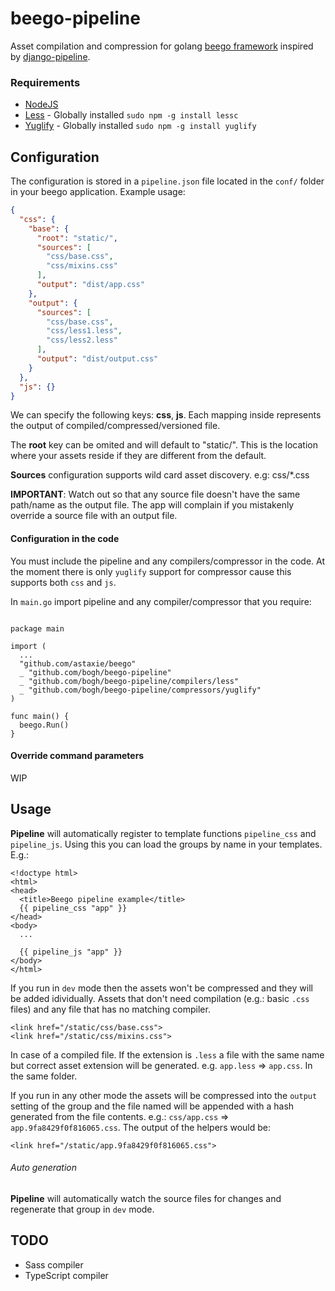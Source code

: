 # beego-pipeline

Asset compilation and compression for golang [beego framework](http://beego.me/)
inspired by [django-pipeline](https://django-pipeline.readthedocs.org/).



### Requirements

* [NodeJS](https://nodejs.org/)
* [Less](http://lesscss.org/) - Globally installed `sudo npm -g install lessc`
* [Yuglify](https://github.com/yui/yuglify) - Globally installed `sudo npm -g install yuglify`


## Configuration

The configuration is stored in a `pipeline.json` file located in the `conf/` folder in your
beego application. Example usage:

```json
{
  "css": {
    "base": {
      "root": "static/",
      "sources": [
        "css/base.css",
        "css/mixins.css"
      ],
      "output": "dist/app.css"
    },
    "output": {
      "sources": [
        "css/base.css",
        "css/less1.less",
        "css/less2.less"
      ],
      "output": "dist/output.css"
    }
  },
  "js": {}
}

```

We can specify the following keys: **css**, **js**. Each mapping inside represents the
output of compiled/compressed/versioned file.

The **root** key can be omited and will default to "static/". This is the location where
your assets reside if they are different from the default.

**Sources** configuration supports wild card asset discovery. e.g: css/*.css

**IMPORTANT**: Watch out so that any source file doesn't have the same path/name
as the output file. The app will complain if you mistakenly override a source file with an
output file.


#### Configuration in the code

You must include the pipeline and any compilers/compressor in the code. At the moment
there is only `yuglify` support for compressor cause this supports both `css` and `js`.

In `main.go` import pipeline and any compiler/compressor that you require:

```golang

package main

import (
  ...
  "github.com/astaxie/beego"
  _ "github.com/bogh/beego-pipeline"
  _ "github.com/bogh/beego-pipeline/compilers/less"
  _ "github.com/bogh/beego-pipeline/compressors/yuglify"
)

func main() {
  beego.Run()
}

```

#### Override command parameters

WIP

## Usage

**Pipeline** will automatically register to template functions `pipeline_css` and
`pipeline_js`. Using this you can load the groups by name in your templates. E.g.:

```
<!doctype html>
<html>
<head>
  <title>Beego pipeline example</title>
  {{ pipeline_css "app" }}
</head>
<body>
  ...

  {{ pipeline_js "app" }}
</body>
</html>
```

If you run in `dev` mode then the assets won't be compressed and they will be added
idividually. Assets that don't need compilation (e.g.: basic `.css` files) and any file
that has no matching compiler.

```
<link href="/static/css/base.css">
<link href="/static/css/mixins.css">
```

In case of a compiled file. If the extension is `.less` a file with the same name
but correct asset extension will be generated. e.g. `app.less` => `app.css`. In
the same folder.


If you run in any other mode the assets will be compressed into the `output` setting
of the group and the file named will be appended with a hash generated from the
file contents. e.g.: `css/app.css` => `app.9fa8429f0f816065.css`.
The output of the helpers would be:
```
<link href="/static/app.9fa8429f0f816065.css">
```

###### Auto generation

**Pipeline** will automatically watch the source files for changes and regenerate
that group in `dev` mode.

## TODO

* Sass compiler
* TypeScript compiler

